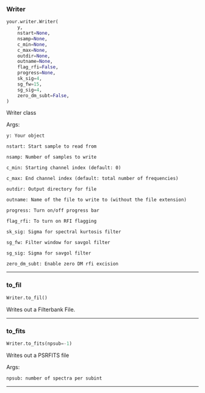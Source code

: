 ### Writer


```python
your.writer.Writer(
    y,
    nstart=None,
    nsamp=None,
    c_min=None,
    c_max=None,
    outdir=None,
    outname=None,
    flag_rfi=False,
    progress=None,
    sk_sig=4,
    sg_fw=15,
    sg_sig=4,
    zero_dm_subt=False,
)
```


Writer class

Args:

    y: Your object

    nstart: Start sample to read from

    nsamp: Number of samples to write

    c_min: Starting channel index (default: 0)

    c_max: End channel index (default: total number of frequencies)

    outdir: Output directory for file

    outname: Name of the file to write to (without the file extension)

    progress: Turn on/off progress bar

    flag_rfi: To turn on RFI flagging

    sk_sig: Sigma for spectral kurtosis filter

    sg_fw: Filter window for savgol filter

    sg_sig: Sigma for savgol filter

    zero_dm_subt: Enable zero DM rfi excision


----

### to_fil


```python
Writer.to_fil()
```


Writes out a Filterbank File.


----

### to_fits


```python
Writer.to_fits(npsub=-1)
```


Writes out a PSRFITS file

Args:

    npsub: number of spectra per subint


----


